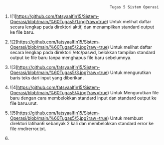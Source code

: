                                                     Tugas 5 Sistem Operasi


1.  ![1]https://github.com/fatsyaalfin15/Sistem-Operasi/blob/main/%60Tugas5/1.jpg?raw=true)
     Untuk melihat daftar secara lengkap pada direktori aktif, dan menampilkan standard output ke file 
     baru. 

2.  ![2]https://github.com/fatsyaalfin15/Sistem-Operasi/blob/main/%60Tugas5/2.jpg?raw=true)
    Untuk  melihat daftar secara lengkap pada direktori /etc/paswd, belokkan tampilan standard output 
    ke file baru tanpa menghapus file baru sebelumnya.  

3.   ![3]https://github.com/fatsyaalfin15/Sistem-Operasi/blob/main/%60Tugas5/3.jpg?raw=true)
     Untuk mengurutkan baris teks dari input yang diberikan.

4.  ![4]https://github.com/fatsyaalfin15/Sistem-Operasi/blob/main/%60Tugas5/4.jpg?raw=true)
     Untuk Mengurutkan file baru dengan cara membelokkan standard input dan standard output ke file 
     baru.urut. 

5.  ![5]https://github.com/fatsyaalfin15/Sistem-Operasi/blob/main/%60Tugas5/5.jpg?raw=true)
     Untuk membuat direktori latihan6 sebanyak 2 kali dan membelokkan standard error ke file 
     rmdirerror.txt.  

6. 

